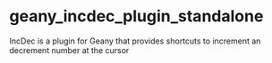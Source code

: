# geany_incdec_plugin_standalone
IncDec is a plugin for Geany that provides shortcuts to increment an decrement number at the cursor

